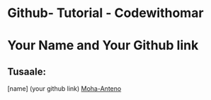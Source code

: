 # Github- Tutorial - Codewithomar

# Your Name and Your Github link 

## Tusaale:

[name] (your github link)
[Moha-Anteno](https://github.com/enginermohamed)